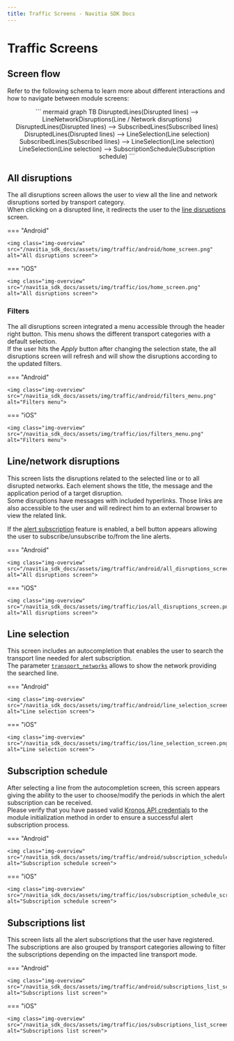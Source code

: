 ```yaml
---
title: Traffic Screens - Navitia SDK Docs
---
```


# Traffic Screens

## Screen flow

Refer to the following schema to learn more about different interactions and how to navigate between module screens:

<div style="text-align: center">
``` mermaid
graph TB
    DisruptedLines(Disrupted lines) --> LineNetworkDisruptions(Line / Network disruptions)
    DisruptedLines(Disrupted lines) --> SubscribedLines(Subscribed lines)
    DisruptedLines(Disrupted lines) --> LineSelection(Line selection)
    SubscribedLines(Subscribed lines) --> LineSelection(Line selection)
    LineSelection(Line selection) --> SubscriptionSchedule(Subscription schedule)
```
</div>

## All disruptions

The all disruptions screen allows the user to view all the line and network disruptions sorted by transport category.<br>
When clicking on a disrupted line, it redirects the user to the [line disruptions](#linenetwork-disruptions) screen.

=== "Android"

    <img class="img-overview" src="/navitia_sdk_docs/assets/img/traffic/android/home_screen.png" alt="All disruptions screen">

=== "iOS"

    <img class="img-overview" src="/navitia_sdk_docs/assets/img/traffic/ios/home_screen.png" alt="All disruptions screen">

### Filters

The all disruptions screen integrated a menu accessible through the header right button. This menu shows the different transport categories with a default selection.<br>
If the user hits the _Apply_ button after changing the selection state, the all disruptions screen will refresh and will show the disruptions according to the updated filters.

=== "Android"

    <img class="img-overview" src="/navitia_sdk_docs/assets/img/traffic/android/filters_menu.png" alt="Filters menu">

=== "iOS"

    <img class="img-overview" src="/navitia_sdk_docs/assets/img/traffic/ios/filters_menu.png" alt="Filters menu">

## Line/network disruptions

This screen lists the disruptions related to the selected line or to all disrupted networks. Each element shows the title, the message and the application period of a target disruption.<br>
Some disruptions have messages with included hyperlinks. Those links are also accessible to the user and will redirect him to an external browser to view the related link.<br>

If the [alert subscription](#alert-subscription) feature is enabled, a bell button appears allowing the user to subscribe/unsubscribe to/from the line alerts.

=== "Android"

    <img class="img-overview" src="/navitia_sdk_docs/assets/img/traffic/android/all_disruptions_screen.png" alt="All disruptions screen">

=== "iOS"

    <img class="img-overview" src="/navitia_sdk_docs/assets/img/traffic/ios/all_disruptions_screen.png" alt="All disruptions screen">

## Line selection

This screen includes an autocompletion that enables the user to search the transport line needed for alert subscription.<br>
The parameter [`transport_networks`](../../getting_started/#traffic-features) allows to show the network providing the searched line. 

=== "Android"

    <img class="img-overview" src="/navitia_sdk_docs/assets/img/traffic/android/line_selection_screen.png" alt="Line selection screen">

=== "iOS"

    <img class="img-overview" src="/navitia_sdk_docs/assets/img/traffic/ios/line_selection_screen.png" alt="Line selection screen">

## Subscription schedule

After selecting a line from the autocompletion screen, this screen appears giving the ability to the user to choose/modify the periods in which the alert subscription can be received.<br>
Please verify that you have passed valid [Kronos API credentials](#traffic-alert-subscription-credentials) to the module initialization method in order to ensure a successful alert subscription process.

=== "Android"

    <img class="img-overview" src="/navitia_sdk_docs/assets/img/traffic/android/subscription_schedule_screen.png" alt="Subscription schedule screen">

=== "iOS"

    <img class="img-overview" src="/navitia_sdk_docs/assets/img/traffic/ios/subscription_schedule_screen.png" alt="Subscription schedule screen">

## Subscriptions list

This screen lists all the alert subscriptions that the user have registered. The subscriptions are also grouped by transport categories allowing to filter the subscriptions depending on the impacted line transport mode.

=== "Android"

    <img class="img-overview" src="/navitia_sdk_docs/assets/img/traffic/android/subscriptions_list_screen.png" alt="Subscriptions list screen">

=== "iOS"

    <img class="img-overview" src="/navitia_sdk_docs/assets/img/traffic/ios/subscriptions_list_screen.png" alt="Subscriptions list screen">